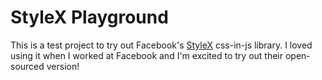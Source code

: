 # StyleX Playground

This is a test project to try out Facebook's [StyleX](https://stylex-docusaurus.vercel.app/) css-in-js library. I loved using it when I worked at Facebook and I'm excited to try out their open-sourced version!
